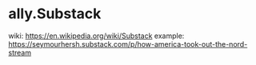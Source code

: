 # ally.Substack
wiki: https://en.wikipedia.org/wiki/Substack example: https://seymourhersh.substack.com/p/how-america-took-out-the-nord-stream
